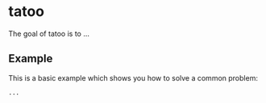 # tatoo

The goal of tatoo is to ...

## Example

This is a basic example which shows you how to solve a common problem:

```R
...
```
